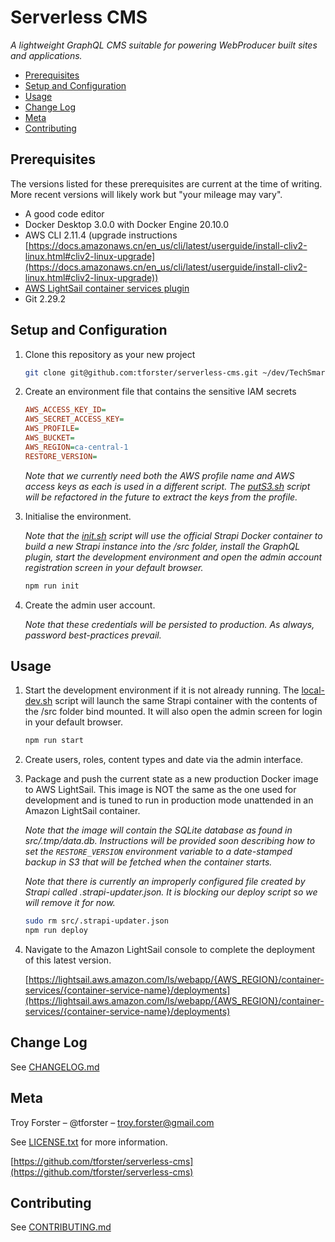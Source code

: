 # Serverless CMS <!-- omit in toc -->

_A lightweight GraphQL CMS suitable for powering WebProducer built sites and applications._

- [Prerequisites](#prerequisites)
- [Setup and Configuration](#setup-and-configuration)
- [Usage](#usage)
- [Change Log](#change-log)
- [Meta](#meta)
- [Contributing](#contributing)

## Prerequisites

The versions listed for these prerequisites are current at the time of writing. More recent versions will likely work but "your mileage may vary".

- A good code editor
- Docker Desktop 3.0.0 with Docker Engine 20.10.0
- AWS CLI 2.11.4 (upgrade instructions [https://docs.amazonaws.cn/en_us/cli/latest/userguide/install-cliv2-linux.html#cliv2-linux-upgrade](https://docs.amazonaws.cn/en_us/cli/latest/userguide/install-cliv2-linux.html#cliv2-linux-upgrade))
- [AWS LightSail container services plugin](https://lightsail.aws.amazon.com/ls/docs/en_us/articles/amazon-lightsail-install-software)
- Git 2.29.2

## Setup and Configuration

1. Clone this repository as your new project

   ```sh
   git clone git@github.com:tforster/serverless-cms.git ~/dev/TechSmarts/Joy/ServerlessCMS
   ```

1. Create an environment file that contains the sensitive IAM secrets

   ```ini
   AWS_ACCESS_KEY_ID=
   AWS_SECRET_ACCESS_KEY=
   AWS_PROFILE=
   AWS_BUCKET=
   AWS_REGION=ca-central-1
   RESTORE_VERSION=
   ```

   _Note that we currently need both the AWS profile name and AWS access keys as each is used in a different script. The [putS3.sh](scripts/putS3.sh) script will be refactored in the future to extract the keys from the profile._

1. Initialise the environment.

   _Note that the [init.sh](scripts/init.sh) script will use the official Strapi Docker container to build a new Strapi instance into the /src folder, install the GraphQL plugin, start the development environment and open the admin account registration screen in your default browser._

   ```sh
   npm run init
   ```

1. Create the admin user account.

   _Note that these credentials will be persisted to production. As always, password best-practices prevail._

## Usage

1. Start the development environment if it is not already running. The [local-dev.sh](scripts/local-dev.sh) script will launch the same Strapi container with the contents of the /src folder bind mounted. It will also open the admin screen for login in your default browser.

   ```sh
   npm run start
   ```

1. Create users, roles, content types and date via the admin interface.
1. Package and push the current state as a new production Docker image to AWS LightSail. This image is NOT the same as the one used for development and is tuned to run in production mode unattended in an Amazon LightSail container.

   _Note that the image will contain the SQLite database as found in src/.tmp/data.db. Instructions will be provided soon describing how to set the `RESTORE_VERSION` environment variable to a date-stamped backup in S3 that will be fetched when the container starts._

   _Note that there is currently an improperly configured file created by Strapi called .strapi-updater.json. It is blocking our deploy script so we will remove it for now._

   ```sh
   sudo rm src/.strapi-updater.json
   npm run deploy
   ```

1. Navigate to the Amazon LightSail console to complete the deployment of this latest version.

   [https://lightsail.aws.amazon.com/ls/webapp/{AWS_REGION}/container-services/{container-service-name}/deployments](https://lightsail.aws.amazon.com/ls/webapp/{AWS_REGION}/container-services/{container-service-name}/deployments)

## Change Log

See [CHANGELOG.md](CHANGELOG.md)

## Meta

Troy Forster – @tforster – troy.forster@gmail.com

See [LICENSE.txt](LICENSE.txt) for more information.

[https://github.com/tforster/serverless-cms](https://github.com/tforster/serverless-cms)

## Contributing

See [CONTRIBUTING.md](CONTRIBUTING.md)
